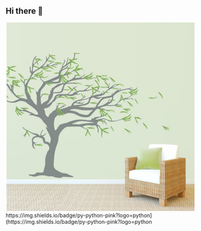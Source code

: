 ## Hi there 👋
<div id="header" align="center">
<img src="https://github.com/Nadegda711/Nadegda711/blob/main/IMG_5311.JPG" width="500"/>
</div>
https://img.shields.io/badge/py-python-pink?logo=python](https://img.shields.io/badge/py-python-pink?logo=python

